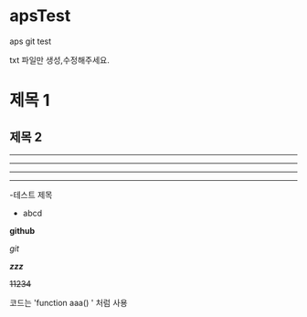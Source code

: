 # apsTest

aps git test

txt 파일만 생성,수정해주세요.

# 제목 1
## 제목 2

---
- - - - 
*****
 * * * * 

 -테스트 제목
   - abcd

**github**

*git*

***zzz***

~~11234~~

코드는 'function aaa() ' 처럼 사용
